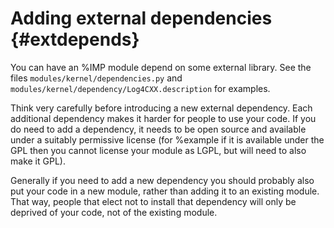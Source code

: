 Adding external dependencies {#extdepends}
============================

You can have an %IMP module depend on some external library.
See the files `modules/kernel/dependencies.py` and
`modules/kernel/dependency/Log4CXX.description` for examples.

Think very carefully before introducing a new external dependency. Each
additional dependency makes it harder for people to use your code.
If you do need to add a dependency, it needs to be open source and available
under a suitably permissive license (for %example if it is available under
the GPL then you cannot license your module as LGPL, but will need to also
make it GPL).

Generally if you need to add a new dependency you should probably also put
your code in a new module, rather than adding it to an existing module. That
way, people that elect not to install that dependency will only be deprived
of your code, not of the existing module.
